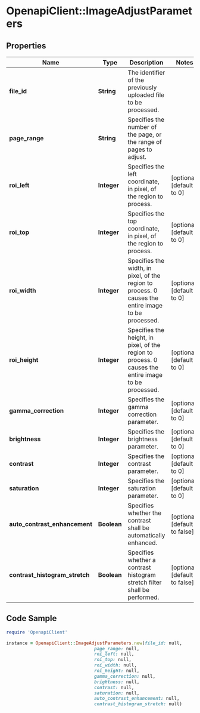 # OpenapiClient::ImageAdjustParameters

## Properties

Name | Type | Description | Notes
------------ | ------------- | ------------- | -------------
**file_id** | **String** | The identifier of the previously uploaded file to be processed. | 
**page_range** | **String** | Specifies the number of the page, or the range of pages to adjust. | 
**roi_left** | **Integer** | Specifies the left coordinate, in pixel, of the region to process. | [optional] [default to 0]
**roi_top** | **Integer** | Specifies the top coordinate, in pixel, of the region to process. | [optional] [default to 0]
**roi_width** | **Integer** | Specifies the width, in pixel, of the region to process. 0 causes the entire image to be processed. | [optional] [default to 0]
**roi_height** | **Integer** | Specifies the height, in pixel, of the region to process. 0 causes the entire image to be processed. | [optional] [default to 0]
**gamma_correction** | **Integer** | Specifies the gamma correction parameter. | [optional] [default to 0]
**brightness** | **Integer** | Specifies the brightness parameter. | [optional] [default to 0]
**contrast** | **Integer** | Specifies the contrast parameter. | [optional] [default to 0]
**saturation** | **Integer** | Specifies the saturation parameter. | [optional] [default to 0]
**auto_contrast_enhancement** | **Boolean** | Specifies whether the contrast shall be automatically enhanced. | [optional] [default to false]
**contrast_histogram_stretch** | **Boolean** | Specifies whether a contrast histogram stretch filter shall be performed. | [optional] [default to false]

## Code Sample

```ruby
require 'OpenapiClient'

instance = OpenapiClient::ImageAdjustParameters.new(file_id: null,
                                 page_range: null,
                                 roi_left: null,
                                 roi_top: null,
                                 roi_width: null,
                                 roi_height: null,
                                 gamma_correction: null,
                                 brightness: null,
                                 contrast: null,
                                 saturation: null,
                                 auto_contrast_enhancement: null,
                                 contrast_histogram_stretch: null)
```


